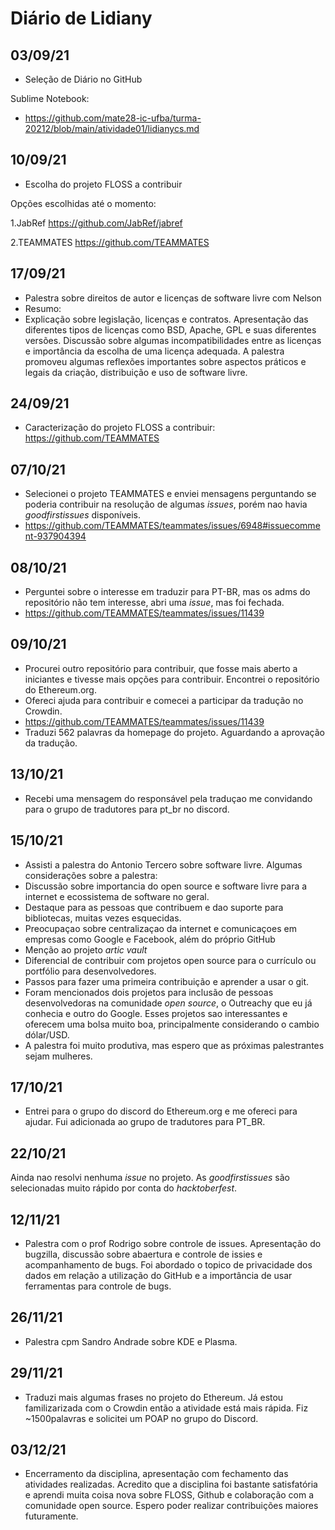 # Diário de Lidiany

## 03/09/21

+ Seleção de Diário no GitHub

Sublime Notebook:

+ https://github.com/mate28-ic-ufba/turma-20212/blob/main/atividade01/lidianycs.md


## 10/09/21
+ Escolha do projeto FLOSS a contribuir

Opções escolhidas até o momento:

1.JabRef https://github.com/JabRef/jabref


2.TEAMMATES https://github.com/TEAMMATES

## 17/09/21

+ Palestra sobre direitos de autor e licenças de software livre com Nelson
+ Resumo:
+   Explicação sobre legislação, licenças e contratos. Apresentação das diferentes tipos de licenças como BSD, Apache, GPL e suas diferentes versões. Discussão sobre algumas incompatibilidades entre as licenças e importância da escolha de uma licença adequada. A palestra promoveu algumas reflexões importantes sobre aspectos práticos e legais da criação, distribuição e uso de software livre.


## 24/09/21

+ Caracterização do projeto FLOSS a contribuir:
https://github.com/TEAMMATES


## 07/10/21
+ Selecionei o projeto TEAMMATES e enviei mensagens perguntando se poderia contribuir na resolução de algumas _issues_, porém nao havia _goodfirstissues_ disponíveis.
+ https://github.com/TEAMMATES/teammates/issues/6948#issuecomment-937904394

## 08/10/21
+ Perguntei sobre o interesse em traduzir para PT-BR, mas os adms do repositório não tem interesse, abri uma _issue_, mas foi fechada.
+ https://github.com/TEAMMATES/teammates/issues/11439

## 09/10/21
+ Procurei outro repositório para contribuir, que fosse mais aberto a iniciantes e tivesse mais opções para contribuir. Encontrei o repositório do Ethereum.org.
+ Ofereci ajuda para contribuir e comecei a participar da tradução no Crowdin.
+ https://github.com/TEAMMATES/teammates/issues/11439
+ Traduzi 562 palavras da homepage do projeto. Aguardando a aprovação da tradução.

## 13/10/21
+ Recebi uma mensagem do responsável pela traduçao me convidando para o grupo de tradutores para pt_br no discord.

## 15/10/21
+ Assisti a palestra do Antonio Tercero sobre software livre. Algumas considerações sobre a palestra:
+ Discussão sobre importancia do open source e software livre para a internet e ecossistema de software no geral. 
+ Destaque para as pessoas que contribuem e dao suporte para bibliotecas, muitas vezes esquecidas.
+ Preocupaçao sobre centralizaçao da internet e comunicaçoes em empresas como Google e Facebook, além do próprio GitHub
+ Menção ao projeto _artic vault_
+ Diferencial de contribuir com projetos open source para o currículo ou portfólio para desenvolvedores.
+ Passos para fazer uma primeira contribuição e aprender a usar o git.
+ Foram mencionados dois projetos para inclusão de pessoas desenvolvedoras na comunidade _open source_, o Outreachy que eu já conhecia e outro do Google. Esses projetos sao interessantes e oferecem uma bolsa muito boa, principalmente considerando o cambio dólar/USD.
+ A palestra foi muito produtiva, mas espero que as próximas palestrantes sejam mulheres.


## 17/10/21
+ Entrei para o grupo do discord do Ethereum.org e me ofereci para ajudar. Fui adicionada ao grupo de tradutores para PT_BR.

## 22/10/21
Ainda nao resolvi nenhuma _issue_ no projeto. As _goodfirstissues_ são selecionadas muito rápido por conta do _hacktoberfest_.



## 12/11/21
+ Palestra com o prof Rodrigo sobre controle de issues.
Apresentação do bugzilla, discussão sobre abaertura e controle de issies e acompanhamento de bugs.
Foi abordado o topico de privacidade dos dados em relação a utilização do GitHub e a importância de usar ferramentas para controle de bugs.

## 26/11/21
+ Palestra cpm Sandro Andrade sobre KDE e Plasma.

## 29/11/21
+ Traduzi mais algumas frases no projeto do Ethereum. Já estou familizarizada com o Crowdin então a atividade está mais rápida. Fiz ~1500palavras e solicitei um POAP no grupo do Discord.  

## 03/12/21
+ Encerramento da disciplina, apresentação com fechamento das atividades realizadas. Acredito que a disciplina foi bastante satisfatória e aprendi muita coisa nova sobre FLOSS, Github e colaboração com a comunidade open source. Espero poder realizar contribuições maiores futuramente.
